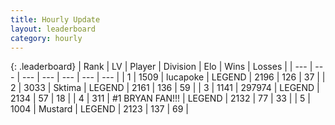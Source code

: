 ```yaml
---
title: Hourly Update
layout: leaderboard
category: hourly
---
```


{: .leaderboard}
| Rank | LV | Player | Division | Elo | Wins | Losses |
| --- | --- | --- | --- | --- | --- | --- |
| <span data-change="0">1</span> | 1509 | <span title="ID: 41925">lucapoke</span> | LEGEND | <span data-change="0">2196</span> | <span data-change="0">126</span> | <span data-change="0">37</span> |
| <span data-change="0">2</span> | 3033 | <span title="ID: 353063">Sktima</span> | LEGEND | <span data-change="0">2161</span> | <span data-change="0">136</span> | <span data-change="0">59</span> |
| <span data-change="1">3</span> | 1141 | <span title="ID: 544038">297974</span> | LEGEND | <span data-change="0">2134</span> | <span data-change="0">57</span> | <span data-change="0">18</span> |
| <span data-change="-1">4</span> | 311 | <span title="ID: 756342">#1 BRYAN FAN!!!</span> | LEGEND | <span data-change="-10">2132</span> | <span data-change="1">77</span> | <span data-change="1">33</span> |
| <span data-change="0">5</span> | 1004 | <span title="ID: 611082">Mustard</span> | LEGEND | <span data-change="0">2123</span> | <span data-change="0">137</span> | <span data-change="0">69</span> |